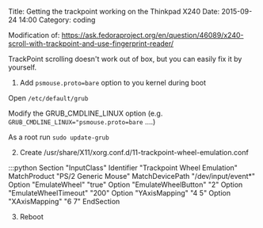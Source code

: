 Title: Getting the trackpoint working on the Thinkpad X240
Date: 2015-09-24 14:00
Category: coding

Modification of:
https://ask.fedoraproject.org/en/question/46089/x240-scroll-with-trackpoint-and-use-fingerprint-reader/

TrackPoint scrolling doesn't work out of box, but you can easily fix it by yourself.

 1) Add `psmouse.proto=bare` option to you kernel during boot

Open `/etc/default/grub`

Modify the GRUB_CMDLINE_LINUX option (e.g. `GRUB_CMDLINE_LINUX="psmouse.proto=bare` ....)

As a root run `sudo update-grub`

 2) Create /usr/share/X11/xorg.conf.d/11-trackpoint-wheel-emulation.conf

:::python
  Section "InputClass"
	    Identifier      "Trackpoint Wheel Emulation"
	    MatchProduct    "PS/2 Generic Mouse"
	    MatchDevicePath "/dev/input/event*"
	    Option          "EmulateWheel" "true"
	    Option          "EmulateWheelButton" "2"
	    Option          "EmulateWheelTimeout" "200"
	    Option          "YAxisMapping" "4 5"
	    Option          "XAxisMapping" "6 7"
	EndSection


3) Reboot
